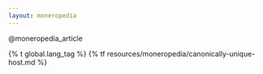```yaml
---
layout: moneropedia
---
```


@moneropedia_article

{% t global.lang_tag %}
{% tf resources/moneropedia/canonically-unique-host.md %}

